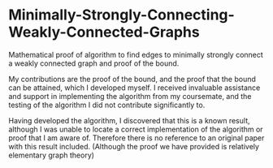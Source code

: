 # Minimally-Strongly-Connecting-Weakly-Connected-Graphs
Mathematical proof of algorithm to find edges to minimally strongly connect a weakly connected graph and proof of the bound.

My contributions are the proof of the bound, and the proof that the bound can be attained, which I developed myself. I received invaluable assistance and support in implementing the algorithm from my coursemate, and the testing of the algorithm I did not contribute significantly to.

Having developed the algorithm, I discovered that this is a known result, although I was unable to locate a correct implementation of the algorithm or proof that I am aware of. Therefore there is no reference to an original paper with this result included. (Although the proof we have provided is relatively elementary graph theory)
